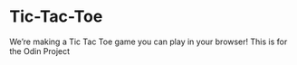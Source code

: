 # Tic-Tac-Toe
We’re making a Tic Tac Toe game you can play in your browser!
This is for the Odin Project
